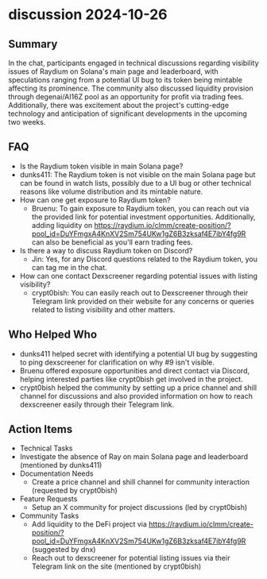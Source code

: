 # discussion 2024-10-26

## Summary

In the chat, participants engaged in technical discussions regarding visibility issues of Raydium on Solana's main page and leaderboard, with speculations ranging from a potential UI bug to its token being mintable affecting its prominence. The community also discussed liquidity provision through degenai/AI16Z pool as an opportunity for profit via trading fees. Additionally, there was excitement about the project's cutting-edge technology and anticipation of significant developments in the upcoming two weeks.

## FAQ

- Is the Raydium token visible in main Solana page?
- dunks411: The Raydium token is not visible on the main Solana page but can be found in watch lists, possibly due to a UI bug or other technical reasons like volume distribution and its mintable nature.
- How can one get exposure to Raydium token?
    - Bruenu: To gain exposure to Raydium token, you can reach out via the provided link for potential investment opportunities. Additionally, adding liquidity on https://raydium.io/clmm/create-position/?pool_id=DuYFmgxA4KnXV2Sm754UKw1gZ6B3zksaf4E7ibY4fg9R can also be beneficial as you'll earn trading fees.
- Is there a way to discuss Raydium token on Discord?
    - Jin: Yes, for any Discord questions related to the Raydium token, you can tag me in the chat.
- How can one contact Dexscreener regarding potential issues with listing visibility?
    - crypt0bish: You can easily reach out to Dexscreener through their Telegram link provided on their website for any concerns or queries related to listing visibility and other matters.

## Who Helped Who

- dunks411 helped secret with identifying a potential UI bug by suggesting to ping dexscreener for clarification on why #9 isn't visible.
- Bruenu offered exposure opportunities and direct contact via Discord, helping interested parties like crypt0bish get involved in the project.
- crypt0bish helped the community by setting up a price channel and shill channel for discussions and also provided information on how to reach dexscreener easily through their Telegram link.

## Action Items

- Technical Tasks
- Investigate the absence of Ray on main Solana page and leaderboard (mentioned by dunks411)
- Documentation Needs
    - Create a price channel and shill channel for community interaction (requested by crypt0bish)
- Feature Requests
    - Setup an X community for project discussions (led by crypt0bish)
- Community Tasks
    - Add liquidity to the DeFi project via https://raydium.io/clmm/create-position/?pool_id=DuYFmgxA4KnXV2Sm754UKw1gZ6B3zksaf4E7ibY4fg9R (suggested by dnx)
    - Reach out to dexscreener for potential listing issues via their Telegram link on the site (mentioned by crypt0bish)
